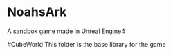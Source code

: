 # NoahsArk
A sandbox game made in Unreal Engine4



#CubeWorld
This folder is the base library for the game
